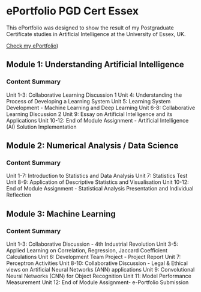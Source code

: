 # ePortfolio PGD Cert Essex
This ePortfolio was designed to show the result of my Postgraduate Certificate studies in Artificial Intelligence at the University of Essex, UK.

[Check my ePortfolio](https://natali-nik.github.io/e-portfolio/))

## Module 1: Understanding Artificial Intelligence

### Content Summary

Unit 1-3: Collaborative Learning Discussion 1
Unit 4: Understanding the Process of Developing a Learning System
Unit 5: Learning System Development - Machine Learning and Deep Learning
Unit 6-8: Collaborative Learning Discussion 2
Unit 9: Essay on Artificial Intelligence and its Applications
Unit 10-12: End of Module Assignment - Artificial Intelligence (AI) Solution Implementation

## Module 2: Numerical Analysis / Data Science

### Content Summary

Unit 1-7: Introduction to Statistics and Data Analysis
Unit 7: Statistics Test
Unit 8-9: Application of Descriptive Statistics and Visualisation
Unit 10-12: End of Module Assignment - Statistical Analysis Presentation and Individual Reflection

## Module 3: Machine Learning

### Content Summary

Unit 1-3: Collaborative Discussion - 4th Industrial Revolution
Unit 3-5: Applied Learning on Correlation, Regression, Jaccard Coefficient Calculations
Unit 6: Development Team Project - Project Report
Unit 7: Perceptron Activities
Unit 8-10: Collaborative Discussion - Legal & Ethical views on Artificial Neural Networks (ANN) applications
Unit 9: Convolutional Neural Networks (CNN) for Object Recognition
Unit 11: Model Performance Measurement 
Unit 12: End of Module Assignment- e-Portfolio Submission

